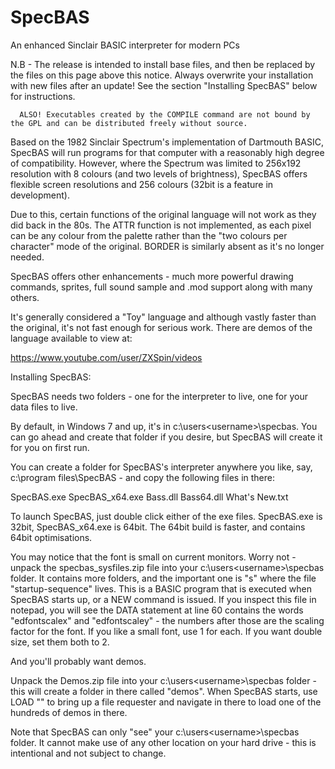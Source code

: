 # SpecBAS
An enhanced Sinclair  BASIC interpreter for modern PCs



N.B - The release is intended to install base files, and then be replaced by the files on this page above this notice. Always overwrite your installation with new files after an update! See the section "Installing SpecBAS" below for instructions.
      
      ALSO! Executables created by the COMPILE command are not bound by the GPL and can be distributed freely without source.

Based on the 1982 Sinclair Spectrum's implementation of Dartmouth BASIC, SpecBAS will run programs for that computer with a reasonably high degree of compatibility. However, where the Spectrum was limited to 256x192 resolution with 8 colours (and two levels of brightness), SpecBAS offers flexible screen resolutions and 256 colours (32bit is a feature in development). 

Due to this, certain functions of the original language will not work as they did back in the 80s. The ATTR function is not implemented, as each pixel can be any colour from the palette rather than the "two colours per character" mode of the original. BORDER is similarly absent as it's no longer needed. 

SpecBAS offers other enhancements - much more powerful drawing commands, sprites, full sound sample and .mod support along with many others. 

It's generally considered a "Toy" language and although vastly faster than the original, it's not fast enough for serious work. There are demos of the language available to view at:

https://www.youtube.com/user/ZXSpin/videos


Installing SpecBAS:

SpecBAS needs two folders - one for the interpreter to live, one for your data files to live. 

By default, in Windows 7 and up, it's in c:\users\<username>\specbas. You can go ahead and create that folder if you desire, but SpecBAS will create it for you on first run.

You can create a folder for SpecBAS's interpreter anywhere you like, say, c:\program files\SpecBAS - and copy the following files in there:

SpecBAS.exe
SpecBAS_x64.exe
Bass.dll
Bass64.dll
What's New.txt

To launch SpecBAS, just double click either of the exe files. SpecBAS.exe is 32bit, SpecBAS_x64.exe is 64bit. The 64bit build is faster, and contains 64bit optimisations. 

You may notice that the font is small on current monitors. Worry not - unpack the specbas_sysfiles.zip file into your c:\users\<username>\specbas folder. It contains more folders, and the important one is "s" where the file "startup-sequence" lives. This is a BASIC program that is executed when SpecBAS starts up, or a NEW command is issued. If you inspect this file in notepad, you will see the DATA statement at line 60 contains the words "edfontscalex" and "edfontscaley" - the numbers after those are the scaling factor for the font. If you like a small font, use 1 for each. If you want double size, set them both to 2.

And you'll probably want demos.

Unpack the Demos.zip file into your c:\users\<username>\specbas folder - this will create a folder in there called "demos". When SpecBAS starts, use LOAD "" to bring up a file requester and navigate in there to load one of the hundreds of demos in there. 

Note that SpecBAS can only "see" your c:\users\<username>\specbas folder. It cannot make use of any other location on your hard drive - this is intentional and not subject to change. 
